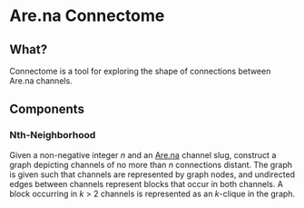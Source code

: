 # Are.na Connectome

## What?

Connectome is a tool for exploring the shape of connections between Are.na channels.

## Components

### Nth-Neighborhood

Given a non-negative integer *n* and an [Are.na](http://are.na) channel slug, construct a graph depicting channels of no more than *n* connections distant. The graph is given such that channels are represented by graph nodes, and undirected edges between channels represent blocks that occur in both channels. A block occurring in *k* > 2 channels is represented as an *k*-clique in the graph.
